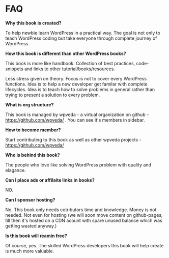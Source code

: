 # FAQ

**Why this book is created?**

To help newbie learn WordPress in a practical way. The goal is not only to teach WordPress coding but take everyone through complete journey of WordPress.


**How this book is different than other WordPress books?**

This book is more like handbook. Collection of best practices, code-snippets and links to other tutorial/books/resources.

Less stress given on theory. Focus is not to cover every WordPress functions. Idea is to help a new developer get familar with complete lifecycles. Idea is to teach how to solve problems in general rather than trying to present a solution to every problem.

**What is org structure?**

This book is managed by wpveda - a virtual organization on github - https://github.com/wpveda/ . You can see it's members in sidebar.

**How to become member?**

Start contributing to this book as well as other wpveda projects - https://github.com/wpveda/

**Who is behind this book?**

The people who love like solving WordPress problem with quality and elagance.

**Can I place ads or affilaite links in books?**

NO.

**Can I sponsor hosting?**

No. This book only needs cotributors time and knowledge. Money is not needed. Not even for hosting (we will soon move content on github-pages, till then it's hosted on a CDN acount with spare unused balance which was getting wasted anyway.)

**Is this book will reamin free?**

Of course, yes. The skilled WordPress developers this book will help create is much more valuable.
